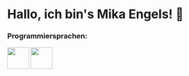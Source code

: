 <h1>Hallo, ich bin's Mika Engels! 👋</h1>
<h3>Programmiersprachen:</h3>
<nav>
  <img src="https://brandslogos.com/wp-content/uploads/images/large/python-logo.png" width=50 height=50>
  <img src="https://upload.wikimedia.org/wikipedia/commons/thumb/c/cf/Lua-Logo.svg/947px-Lua-Logo.svg.png" width=50 height=50>
</nav>


<!---
LordAgent/LordAgent is a ✨ special ✨ repository because its `README.md` (this file) appears on your GitHub profile.
You can click the Preview link to take a look at your changes.
--->
